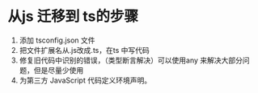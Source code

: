 # 从js 迁移到 ts的步骤
1. 添加 tsconfig.json 文件
2. 把文件扩展名从.js改成.ts，在ts 中写代码
3. 修复旧代码中识别的错误，（类型断言解决）可以使用any 来解决大部分问题，但是尽量少使用
4. 为第三方 JavaScript 代码定义环境声明。